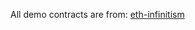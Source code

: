 All demo contracts are from: [eth-infinitism](https://github.com/eth-infinitism/account-abstraction/tree/main/contracts)